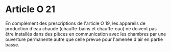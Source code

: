 # Article O 21

En complément des prescriptions de l'article O 19, les appareils de production d'eau chaude (chauffe-bains et chauffe-eau) ne doivent pas être installés dans des pièces en communication avec les chambres par une ouverture permanente autre que celle prévue pour l'amenée d'air en partie basse.

